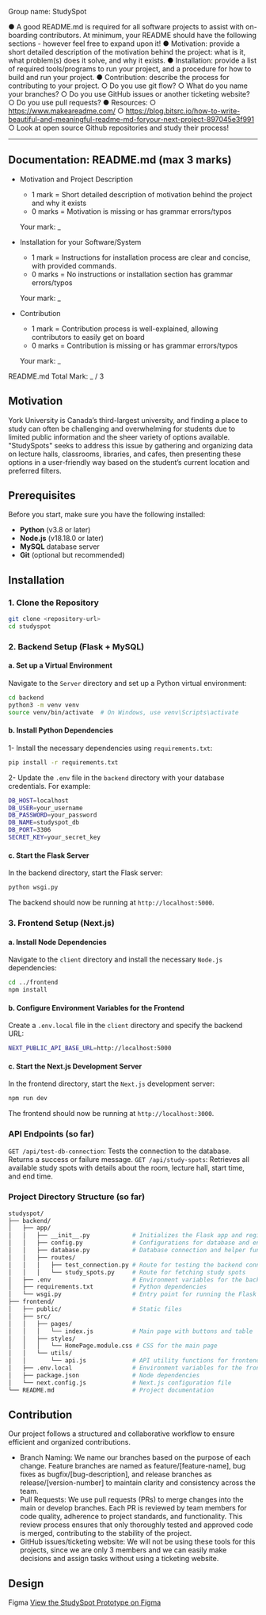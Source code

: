 Group name: StudySpot

● A good README.md is required for all software projects to assist with on-boarding
contributors. At minimum, your README should have the following sections - however
feel free to expand upon it!
● Motivation: provide a short detailed description of the motivation behind the project:
what is it, what problem(s) does it solve, and why it exists.
● Installation: provide a list of required tools/programs to run your project, and a
procedure for how to build and run your project.
● Contribution: describe the process for contributing to your project.
○ Do you use git flow?
○ What do you name your branches?
○ Do you use GitHub issues or another ticketing website?
○ Do you use pull requests?
● Resources:
○ https://www.makeareadme.com/
○ https://blog.bitsrc.io/how-to-write-beautiful-and-meaningful-readme-md-foryour-next-project-897045e3f991
○ Look at open source Github repositories and study their process!

---
## Documentation: README.md (max 3 marks)
  - Motivation and Project Description
    - 1 mark  = Short detailed description of motivation behind the project and why it exists
    - 0 marks = Motivation is missing or has grammar errors/typos

    Your mark: _

  - Installation for your Software/System
    - 1 mark  = Instructions for installation process are clear and concise, with provided commands.
    - 0 marks = No instructions or installation section has grammar errors/typos

    Your mark: _

  - Contribution
    - 1 mark  = Contribution process is well-explained, allowing contributors to easily get on board
    - 0 marks = Contribution is missing or has grammar errors/typos

    Your mark: _  
   
  README.md Total Mark: _ / 3

## Motivation
York University is Canada’s third-largest university, and finding a place to study can often be challenging and overwhelming for students due to limited public information and the sheer variety of options available. "StudySpots" seeks to address this issue by gathering and organizing data on lecture halls, classrooms, libraries, and cafes, then presenting these options in a user-friendly way based on the student’s current location and preferred filters.

## Prerequisites

Before you start, make sure you have the following installed:

- **Python** (v3.8 or later)
- **Node.js** (v18.18.0 or later)
- **MySQL** database server
- **Git** (optional but recommended)

## Installation

### 1. Clone the Repository

```bash
git clone <repository-url>
cd studyspot
```
### 2. Backend Setup (Flask + MySQL)
#### a. Set up a Virtual Environment
Navigate to the `Server` directory and set up a Python virtual environment:
```bash
cd backend
python3 -m venv venv
source venv/bin/activate  # On Windows, use venv\Scripts\activate
```
#### b. Install Python Dependencies
1- Install the necessary dependencies using `requirements.txt`:
```bash
pip install -r requirements.txt
```

2- Update the `.env` file in the `backend` directory with your database credentials. For example:

```bash
DB_HOST=localhost
DB_USER=your_username
DB_PASSWORD=your_password
DB_NAME=studyspot_db
DB_PORT=3306
SECRET_KEY=your_secret_key
```
#### c. Start the Flask Server
In the backend directory, start the Flask server:
```bash
python wsgi.py
```
The backend should now be running at `http://localhost:5000`.

### 3. Frontend Setup (Next.js)
#### a. Install Node Dependencies
Navigate to the `client` directory and install the necessary `Node.js` dependencies:
```bash
cd ../frontend
npm install
```
#### b. Configure Environment Variables for the Frontend
Create a `.env.local` file in the `client` directory and specify the backend URL:
```bash
NEXT_PUBLIC_API_BASE_URL=http://localhost:5000

```
#### c. Start the Next.js Development Server
In the frontend directory, start the `Next.js` development server:
```bash
npm run dev

```
The frontend should now be running at `http://localhost:3000`.

### API Endpoints (so far)
`GET /api/test-db-connection`: Tests the connection to the database. Returns a success or failure message.
`GET /api/study-spots`: Retrieves all available study spots with details about the room, lecture hall, start time, and end time.

### Project Directory Structure (so far)
```bash
studyspot/
├── backend/
│   ├── app/
│   │   ├── __init__.py            # Initializes the Flask app and registers routes
│   │   ├── config.py              # Configurations for database and environment
│   │   ├── database.py            # Database connection and helper functions
│   │   ├── routes/
│   │   │   ├── test_connection.py # Route for testing the backend connection
│   │   │   └── study_spots.py     # Route for fetching study spots
│   ├── .env                       # Environment variables for the backend
│   ├── requirements.txt           # Python dependencies
│   └── wsgi.py                    # Entry point for running the Flask app
├── frontend/
│   ├── public/                    # Static files
│   ├── src/
│   │   ├── pages/
│   │   │   └── index.js           # Main page with buttons and table
│   │   ├── styles/
│   │   │   └── HomePage.module.css # CSS for the main page
│   │   └── utils/
│   │       └── api.js             # API utility functions for frontend
│   ├── .env.local                 # Environment variables for the frontend
│   ├── package.json               # Node dependencies
│   └── next.config.js             # Next.js configuration file
└── README.md                      # Project documentation
```
## Contribution
Our project follows a structured and collaborative workflow to ensure efficient and organized contributions.
- Branch Naming: We name our branches based on the purpose of each change. Feature branches are named as feature/[feature-name], bug fixes as bugfix/[bug-description], and release branches as release/[version-number] to maintain clarity and consistency across the team.
- Pull Requests: We use pull requests (PRs) to merge changes into the main or develop branches. Each PR is reviewed by team members for code quality, adherence to project standards, and functionality. This review process ensures that only thoroughly tested and approved code is merged, contributing to the stability of the project.
- GitHub issues/ticketing website: We will not be using these tools for this projects, since we are only 3 members and we can easily make decisions and assign tasks without using a ticketing website.

## Design
Figma 
[View the StudySpot Prototype on Figma](https://www.figma.com/proto/2LGiDpKGa8Q7haHxG6NA87/StudySpot?node-id=4-152&node-type=canvas&scaling=min-zoom&content-scaling=fixed&page-id=0%3A1&embed-host=share)





